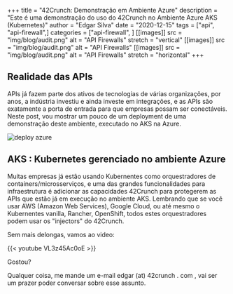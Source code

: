 +++
title = "42Crunch: Demonstração em Ambiente Azure"
description = "Este é uma demonstração do uso do 42Crunch no Ambiente Azure AKS (Kubernetes)"
author = "Edgar Silva"
date = "2020-12-15"
tags = ["api", "api-firewall",]
categories = ["api-firewall", ]
[[images]]
  src = "img/blog/audit.png"
  alt = "API Firewalls"
  stretch = "vertical"
[[images]]
  src = "img/blog/audit.png"
  alt = "API Firewalls"
[[images]]
  src = "img/blog/audit.png"
  alt = "API Firewalls"
  stretch = "horizontal"
+++

## Realidade das APIs

APIs já fazem parte dos ativos de tecnologias de várias organizações, por anos, a indústria investiu e ainda investe em integrações, e as APIs são exatamente a porta de entrada para que empresas possam ser conectáveis. Neste post, vou mostrar um pouco de um deployment de uma demonstração deste ambiente, executado no AKS na Azure.

![deploy azure](/img/blog/azure_deployment.png)



## AKS : Kubernetes gerenciado no ambiente Azure 

Muitas empresas já estão usando Kubernentes como orquestradores de containers/microsserviços, e uma das grandes funcionalidades para infraestrutura é adicionar as capacidades 42Crunch para protegerem as APIs que estão já em execução no ambiente AKS. Lembrando que se você usar AWS (Amazon Web Services), Google Cloud, ou até mesmo o Kubernentes vanilla, Rancher, OpenShift, todos estes orquestradores podem usar os "injectors" do 42Crunch. 

Sem mais delongas, vamos ao video:

{{< youtube VL3z45Ac0oE >}}

Gostou?

Qualquer coisa, me mande um e-mail edgar (at) 42crunch . com , vai ser um prazer poder conversar sobre esse assunto.

